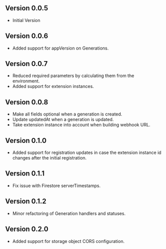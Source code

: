 ## Version 0.0.5
- Initial Version

## Version 0.0.6
- Added support for appVersion on Generations.

## Version 0.0.7
- Reduced required parameters by calculating them from the environment.
- Added support for extension instances.

## Version 0.0.8
- Make all fields optional when a generation is created.
- Update updatedAt when a generation is updated.
- Take extension instance into account when building webhook URL.

## Version 0.1.0
- Added support for registration updates in case the extension instance id changes after the initial registration.

## Version 0.1.1
- Fix issue with Firestore serverTimestamps.

## Version 0.1.2
- Minor refactoring of Generation handlers and statuses.

## Version 0.2.0
- Added support for storage object CORS configuration.
